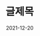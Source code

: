---
title:  "글제목"
# excerpt: "서브제목"

categories:
  - algorithm-CONCEPT
tags:
  - [종무니, 예뻐요, 사랑해요]

toc: true
toc_sticky: true
 
date: 2021-12-20
last_modified_at: 2021-12-20
---